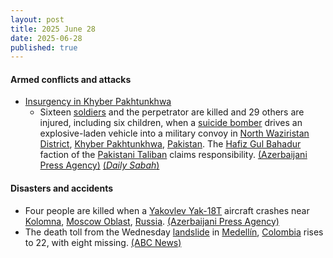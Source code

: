 ```yaml
---
layout: post
title: 2025 June 28
date: 2025-06-28
published: true
---
```



#### Armed conflicts and attacks

* [Insurgency in Khyber Pakhtunkhwa](https://en.wikipedia.org/wiki/Insurgency_in_Khyber_Pakhtunkhwa "Insurgency in Khyber Pakhtunkhwa")
  * Sixteen [soldiers](https://en.wikipedia.org/wiki/Pakistan_Armed_Forces "Pakistan Armed Forces") and the perpetrator are killed and 29 others are injured, including six children, when a [suicide bomber](https://en.wikipedia.org/wiki/Suicide_bomber "Suicide bomber") drives an explosive-laden vehicle into a military convoy in [North Waziristan District](https://en.wikipedia.org/wiki/North_Waziristan_District "North Waziristan District"), [Khyber Pakhtunkhwa](https://en.wikipedia.org/wiki/Khyber_Pakhtunkhwa "Khyber Pakhtunkhwa"), [Pakistan](https://en.wikipedia.org/wiki/Pakistan "Pakistan"). The [Hafiz Gul Bahadur](https://en.wikipedia.org/wiki/Hafiz_Gul_Bahadur "Hafiz Gul Bahadur") faction of the [Pakistani Taliban](https://en.wikipedia.org/wiki/Pakistani_Taliban "Pakistani Taliban") claims responsibility. [(Azerbaijani Press Agency)](https://en.apa.az/asia/suicide-bomber-kills-16-in-pakistan-updated-471610) [(*Daily Sabah*)](https://www.dailysabah.com/world/asia-pacific/suicide-attack-kills-16-soldiers-in-northwest-pakistan)

#### Disasters and accidents

* Four people are killed when a [Yakovlev Yak-18T](https://en.wikipedia.org/wiki/Yakovlev_Yak-18T "Yakovlev Yak-18T") aircraft crashes near [Kolomna](https://en.wikipedia.org/wiki/Kolomna "Kolomna"), [Moscow Oblast](https://en.wikipedia.org/wiki/Moscow_Oblast "Moscow Oblast"), [Russia](https://en.wikipedia.org/wiki/Russia "Russia"). [(Azerbaijani Press Agency)](https://en.apa.az/cis-countries/4-killed-in-plane-crash-near-moscow-471619)
* The death toll from the Wednesday [landslide](https://en.wikipedia.org/wiki/Landslide "Landslide") in [Medellín](https://en.wikipedia.org/wiki/Medell%C3%ADn "Medellín"), [Colombia](https://en.wikipedia.org/wiki/Colombia "Colombia") rises to 22, with eight missing. [(ABC News)](https://abcnews.go.com/amp/International/wireStory/death-toll-landslide-colombia-rises-22-8-missing-123302335)
